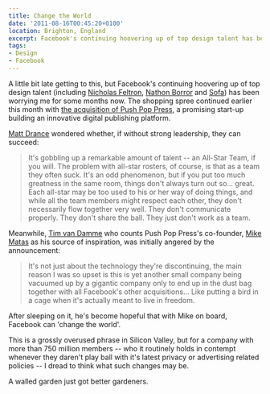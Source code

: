 ```yaml
---
title: Change the World
date: '2011-08-16T00:45:20+0100'
location: Brighton, England
excerpt: Facebook's continuing hoovering up of top design talent has been worrying me for some months. The shopping spree continued earlier this month with the acquisition of Push Pop Press, a promising start-up building an innovative digital publishing platform.
tags:
- Design
- Facebook
---
```

A little bit late getting to this, but Facebook's continuing hoovering up of top design talent (including [Nicholas Feltron][1], [Nathon Borror][2] and [Sofa][3]) has been worrying me for some months now. The shopping spree continued earlier this month with [the acquisition of Push Pop Press][4], a promising start-up building an innovative digital publishing platform.

[Matt Drance][5] wondered whether, if without strong leadership, they can succeed:

> It's gobbling up a remarkable amount of talent -- an All-Star Team, if you will. The problem with all-star rosters, of course, is that as a team they often suck. It's an odd phenomenon, but if you put too much greatness in the same room, things don't always turn out so... great. Each all-star may be too used to his or her way of doing things, and while all the team members might respect each other, they don't necessarily flow together very well. They don't communicate properly. They don't share the ball. They just don't work as a team.

Meanwhile, [Tim van Damme][6] who counts Push Pop Press's co-founder, [Mike Matas][7] as his source of inspiration, was initially angered by the announcement:

> It's not just about the technology they're discontinuing, the main reason I was so upset is this is yet another small company being vacuumed up by a gigantic company only to end up in the dust bag together with all Facebook's other acquisitions... Like putting a bird in a cage when it's actually meant to live in freedom.

After sleeping on it, he's become hopeful that with Mike on board, Facebook can 'change the world'.

This is a grossly overused phrase in Silicon Valley, but for a company with more than 750 million members -- who it routinely holds in contempt whenever they daren't play ball with it's latest privacy or advertising related policies -- I dread to think what such changes may be.

A walled garden just got better gardeners.

[1]: http://daytum.wordpress.com/2011/04/27/moving-west/
[2]: http://nathanborror.com/
[3]: http://www.madebysofa.com/blog/facebook-acquires-sofa/
[4]: http://gigaom.com/2011/08/02/facebook-push-pop-press/
[5]: http://www.appleoutsider.com/2011/08/03/ball/
[6]: http://maxvoltar.com/archive/a-huge-opportunity/
[7]: http://www.mikematas.com/
